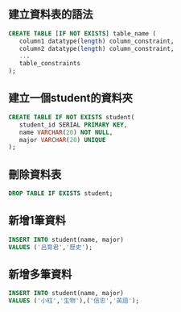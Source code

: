 ## 建立資料表的語法

```sql
CREATE TABLE [IF NOT EXISTS] table_name (
   column1 datatype(length) column_constraint,
   column2 datatype(length) column_constraint,
   ...
   table_constraints
);
```

## 建立一個student的資料夾

```sql
CREATE TABLE IF NOT EXISTS student(
   student_id SERIAL PRIMARY KEY,
   name VARCHAR(20) NOT NULL,
   major VARCHAR(20) UNIQUE
);
```

## 刪除資料表

```sql
DROP TABLE IF EXISTS student;
```

## 新增1筆資料

```sql
INSERT INTO student(name, major)
VALUES ('呂育君','歷史');
```

## 新增多筆資料

```sql
INSERT INTO student(name, major)
VALUES ('小柱','生物'),('信忠','英語');
```